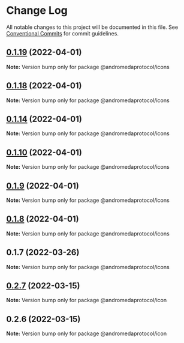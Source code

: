 # Change Log

All notable changes to this project will be documented in this file.
See [Conventional Commits](https://conventionalcommits.org) for commit guidelines.

## [0.1.19](https://github.com/andromedaprotocol/design-system/compare/@andromedaprotocol/icons@0.1.18...@andromedaprotocol/icons@0.1.19) (2022-04-01)

**Note:** Version bump only for package @andromedaprotocol/icons





## [0.1.18](https://github.com/andromedaprotocol/design-system/compare/@andromedaprotocol/icons@0.1.14...@andromedaprotocol/icons@0.1.18) (2022-04-01)

**Note:** Version bump only for package @andromedaprotocol/icons





## [0.1.14](https://github.com/andromedaprotocol/design-system/compare/@andromedaprotocol/icons@0.1.7...@andromedaprotocol/icons@0.1.14) (2022-04-01)

**Note:** Version bump only for package @andromedaprotocol/icons





## [0.1.10](https://github.com/andromedaprotocol/design-system/compare/@andromedaprotocol/icons@0.1.7...@andromedaprotocol/icons@0.1.10) (2022-04-01)

**Note:** Version bump only for package @andromedaprotocol/icons





## [0.1.9](https://github.com/andromedaprotocol/design-system/compare/@andromedaprotocol/icons@0.1.7...@andromedaprotocol/icons@0.1.9) (2022-04-01)

**Note:** Version bump only for package @andromedaprotocol/icons





## [0.1.8](https://github.com/andromedaprotocol/design-system/compare/@andromedaprotocol/icons@0.1.7...@andromedaprotocol/icons@0.1.8) (2022-04-01)

**Note:** Version bump only for package @andromedaprotocol/icons





## 0.1.7 (2022-03-26)

**Note:** Version bump only for package @andromedaprotocol/icons





## [0.2.7](https://github.com/andromedaprotocol/design-system/compare/@andromedaprotocol/icon@0.2.6...@andromedaprotocol/icon@0.2.7) (2022-03-15)

**Note:** Version bump only for package @andromedaprotocol/icon





## 0.2.6 (2022-03-15)

**Note:** Version bump only for package @andromedaprotocol/icon
